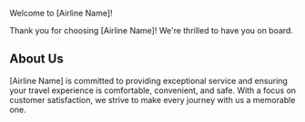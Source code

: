 Welcome to [Airline Name]!

Thank you for choosing [Airline Name]! We're thrilled to have you on board.

## About Us
[Airline Name] is committed to providing exceptional service and ensuring your travel experience is comfortable, convenient, and safe. With a focus on customer satisfaction, we strive to make every journey with us a memorable one.

